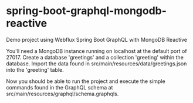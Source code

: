 # spring-boot-graphql-mongodb-reactive
Demo project using Webflux Spring Boot GraphQL with MongoDB Reactive

You'll need a MongoDB instance running on localhost at the default port of 27017.
Create a database 'greetings' and a collection 'greeting' within the database.
Import the data found in src/main/resources/data/greetings.json into the 'greeting' table.

Now you should be able to run the project and execute the simple commands found in the GraphQL schema at src/main/resources/graphql/schema.graphqls.
